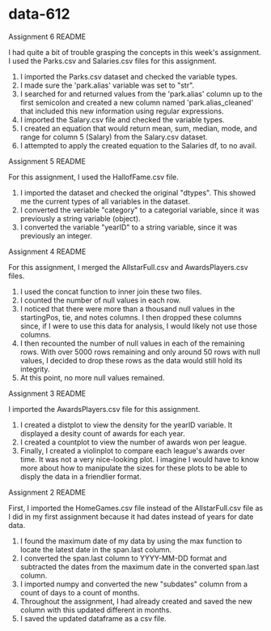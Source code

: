 # data-612

Assignment 6 README

I had quite a bit of trouble grasping the concepts in this week's assignment. I used the Parks.csv and Salaries.csv files for this assignment.

1. I imported the Parks.csv dataset and checked the variable types.
2. I made sure the 'park.alias' variable was set to "str".
3. I searched for and returned values from the 'park.alias' column up to the first semicolon and created a new column named 'park.alias_cleaned' that included this new information using regular expressions.
4. I imported the Salary.csv file and checked the variable types.
5. I created an equation that would return mean, sum, median, mode, and range for column 5 (Salary) from the Salary.csv dataset.
6. I attempted to apply the created equation to the Salaries df, to no avail.

Assignment 5 README

For this assignment, I used the HallofFame.csv file.

1. I imported the dataset and checked the original "dtypes". This showed me the current types of all variables in the dataset.
2. I converted the veriable "category" to a categorial variable, since it was previously a string variable (object).
3. I converted the variable "yearID" to a string variable, since it was previously an integer.

Assignment 4 README

For this assignment, I merged the AllstarFull.csv and AwardsPlayers.csv files. 

1. I used the concat function to inner join these two files. 
2. I counted the number of null values in each row.
3. I noticed that there were more than a thousand null values in the startingPos, tie, and notes columns. I then dropped these columns since, if I were to use this data for analysis, I would likely not use those columns.
4. I then recounted the number of null values in each of the remaining rows. With over 5000 rows remaining and only around 50 rows with null values, I decided to drop these rows as the data would still hold its integrity.
5. At this point, no more null values remained.


Assignment 3 README

I imported the AwardsPlayers.csv file for this assignment.

1. I created a distplot to view the density for the yearID variable. It displayed a desity count of awards for each year.
2. I created a countplot to view the number of awards won per league. 
3. Finally, I created a violinplot to compare each league's awards over time. It was not a very nice-looking plot. I imagine I would have to know more about how to manipulate the sizes for these plots to be able to disply the data in a friendlier format. 

Assignment 2 README

First, I imported the HomeGames.csv file instead of the AllstarFull.csv file as I did in my first assignment because it had dates instead of years for date data.

1. I found the maximum date of my data by using the max function to locate the latest date in the span.last column.
2. I converted the span.last column to YYYY-MM-DD format and subtracted the dates from the maximum date in the converted span.last column.
3. I imported numpy and converted the new "subdates" column from a count of days to a count of months.
4. Throughout the assignment, I had already created and saved the new column with this updated different in months.
5. I saved the updated dataframe as a csv file.
